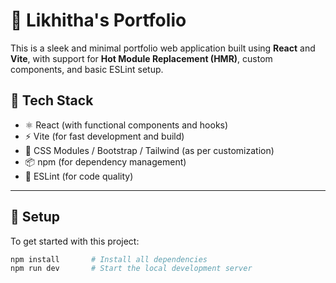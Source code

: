# 💼 Likhitha's Portfolio

This is a sleek and minimal portfolio web application built using **React** and **Vite**, with support for **Hot Module Replacement (HMR)**, custom components, and basic ESLint setup.

## 🚀 Tech Stack

- ⚛️ React (with functional components and hooks)
- ⚡ Vite (for fast development and build)
- 💅 CSS Modules / Bootstrap / Tailwind (as per customization)
- 📦 npm (for dependency management)
- 🧹 ESLint (for code quality)

---

## 🔧 Setup

To get started with this project:

```bash
npm install       # Install all dependencies
npm run dev       # Start the local development server
